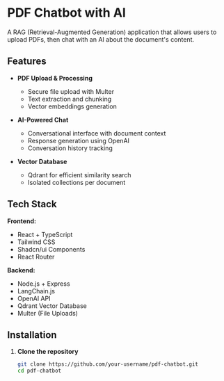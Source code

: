 # PDF Chatbot with AI

A RAG (Retrieval-Augmented Generation) application that allows users to upload PDFs, then chat with an AI about the document's content.

## Features

- **PDF Upload & Processing**
  - Secure file upload with Multer
  - Text extraction and chunking
  - Vector embeddings generation

- **AI-Powered Chat**
  - Conversational interface with document context
  - Response generation using OpenAI
  - Conversation history tracking

- **Vector Database**
  - Qdrant for efficient similarity search
  - Isolated collections per document

## Tech Stack

**Frontend:**
- React + TypeScript
- Tailwind CSS
- Shadcn/ui Components
- React Router

**Backend:**
- Node.js + Express
- LangChain.js
- OpenAI API
- Qdrant Vector Database
- Multer (File Uploads)

## Installation

1. **Clone the repository**
   ```bash
   git clone https://github.com/your-username/pdf-chatbot.git
   cd pdf-chatbot